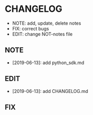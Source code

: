# CHANGELOG

  - NOTE: add, update, delete notes
  - FIX: correct bugs
  - EDIT: change NOT-notes file

## NOTE

 - [2019-06-13]: add python_sdk.md

## EDIT

 - [2019-06-13]: add CHANGELOG.md
## FIX
